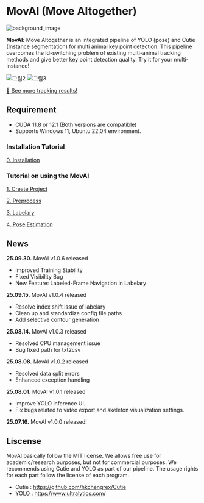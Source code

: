 # MovAl (Move Altogether)
![background_image](https://github.com/user-attachments/assets/d3af7702-ae83-4f63-95d7-0907b87eeac7)

**MovAl:** Move Altogether is an integrated pipeline of YOLO (pose) and Cutie (Instance segmentation) for multi animal key point detection. 
This pipeline overcomes the Id-switching problem of existing multi-animal tracking methods and give better key point detection quality. Try it for your multi-instance!

![그림2](https://github.com/user-attachments/assets/c5652ecb-3ee8-402a-8a71-4e1059db3ea8)
![그림3](https://github.com/user-attachments/assets/c4d4b78c-3bfe-4d05-8835-f48ba638381d)

[🔗 See more tracking results!](https://github.com/coldlabkaist/MovAl/blob/main/tutorial/Tracking_Result.md)

## Requirement
- CUDA 11.8 or 12.1 (Both versions are compatible)
- Supports Windows 11, Ubuntu 22.04 environment.

### Installation Tutorial
[0. Installation](https://github.com/coldlabkaist/MovAl/blob/main/tutorial/0_Installation.md)

### Tutorial on using the MovAl
[1. Create Project](https://github.com/coldlabkaist/MovAl/blob/main/tutorial/1_Create_Project.md)

[2. Preprocess](https://github.com/coldlabkaist/MovAl/blob/main/tutorial/2_Preprocess.md)

[3. Labelary](https://github.com/coldlabkaist/MovAl/blob/main/tutorial/3_Labelary.md)

[4. Pose Estimation](https://github.com/coldlabkaist/MovAl/blob/main/tutorial/4_Pose_Estimation.md)


## News
**25.09.30.** MovAl v1.0.6 released
- Improved Training Stability
- Fixed Visibility Bug
- New Feature: Labeled-Frame Navigation in Labelary

**25.09.15.** MovAl v1.0.4 released
- Resolve index shift issue of labelary
- Clean up and standardize config file paths
- Add selective contour generation

**25.08.14.** MovAl v1.0.3 released
- Resolved CPU management issue
- Bug fixed path for txt2csv

**25.08.08.** MovAl v1.0.2 released
- Resolved data split errors
- Enhanced exception handling

**25.08.01.** MovAl v1.0.1 released 
- Improve YOLO inference UI.
- Fix bugs related to video export and skeleton visualization settings.

**25.07.16.** MovAl v1.0.0 released!

## Liscense
MovAl basically follow the MIT license. We allows free use for academic/research purposes, but not for commercial purposes.
We recommends using Cutie and YOLO as part of our pipeline. The usage rights for each part follow the license of each program. 
- Cutie : https://github.com/hkchengrex/Cutie
- YOLO : https://www.ultralytics.com/
